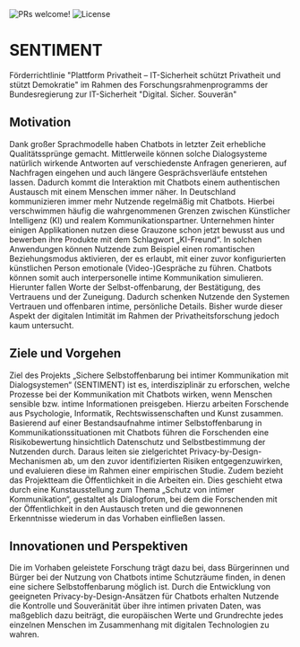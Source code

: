 <div>
  <img src="https://img.shields.io/static/v1?label=PRs&message=welcome&style=flat-square&color=5e17eb&labelColor=000000" alt="PRs welcome!" />
  <img alt="License" src="https://img.shields.io/github/license/dmnktoe/sentiment?style=flat-square&color=5e17eb&labelColor=000000">
</div>

# SENTIMENT

Förderrichtlinie "Plattform Privatheit – IT-Sicherheit schützt Privatheit und stützt Demokratie" im Rahmen des Forschungsrahmenprogramms der Bundesregierung zur IT-Sicherheit "Digital. Sicher. Souverän"

## Motivation

Dank großer Sprachmodelle haben Chatbots in letzter Zeit erhebliche Qualitätssprünge gemacht. Mittlerweile können solche Dialogsysteme natürlich wirkende Antworten auf verschiedenste Anfragen generieren, auf Nachfragen eingehen und auch längere Gesprächsverläufe entstehen lassen. Dadurch kommt die Interaktion mit Chatbots einem authentischen Austausch mit einem Menschen immer näher. In Deutschland kommunizieren immer mehr Nutzende regelmäßig mit Chatbots. Hierbei verschwimmen häufig die wahrgenommenen Grenzen zwischen Künstlicher Intelligenz (KI) und realem Kommunikationspartner. Unternehmen hinter einigen Applikationen nutzen diese Grauzone schon jetzt bewusst aus und bewerben ihre Produkte mit dem Schlagwort „KI-Freund“. In solchen Anwendungen können Nutzende zum Beispiel einen romantischen Beziehungsmodus aktivieren, der es erlaubt, mit einer zuvor konfigurierten künstlichen Person emotionale (Video-)Gespräche zu führen. Chatbots können somit auch interpersonelle intime Kommunikation simulieren. Hierunter fallen Worte der Selbst-offenbarung, der Bestätigung, des Vertrauens und der Zuneigung. Dadurch schenken Nutzende den Systemen Vertrauen und offenbaren intime, persönliche Details. Bisher wurde dieser Aspekt der digitalen Intimität im Rahmen der Privatheitsforschung jedoch kaum untersucht.

## Ziele und Vorgehen

Ziel des Projekts „Sichere Selbstoffenbarung bei intimer Kommunikation mit Dialogsystemen“ (SENTIMENT) ist es, interdisziplinär zu erforschen, welche Prozesse bei der Kommunikation mit Chatbots wirken, wenn Menschen sensible bzw. intime Informationen preisgeben. Hierzu arbeiten Forschende aus Psychologie, Informatik, Rechtswissenschaften und Kunst zusammen. Basierend auf einer Bestandsaufnahme intimer Selbstoffenbarung in Kommunikationssituationen mit Chatbots führen die Forschenden eine Risikobewertung hinsichtlich Datenschutz und Selbstbestimmung der Nutzenden durch. Daraus leiten sie zielgerichtet Privacy-by-Design-Mechanismen ab, um den zuvor identifizierten Risiken entgegenzuwirken, und evaluieren diese im Rahmen einer empirischen Studie. Zudem bezieht das Projektteam die Öffentlichkeit in die Arbeiten ein. Dies geschieht etwa durch eine Kunstausstellung zum Thema „Schutz von intimer Kommunikation“, gestaltet als Dialogforum, bei dem die Forschenden mit der Öffentlichkeit in den Austausch treten und die gewonnenen Erkenntnisse wiederum in das Vorhaben einfließen lassen.

## Innovationen und Perspektiven

Die im Vorhaben geleistete Forschung trägt dazu bei, dass Bürgerinnen und Bürger bei der Nutzung von Chatbots intime Schutzräume finden, in denen eine sichere Selbstoffenbarung möglich ist. Durch die Entwicklung von geeigneten Privacy-by-Design-Ansätzen für Chatbots erhalten Nutzende die Kontrolle und Souveränität über ihre intimen privaten Daten, was maßgeblich dazu beiträgt, die europäischen Werte und Grundrechte jedes einzelnen Menschen im Zusammenhang mit digitalen Technologien zu wahren.
